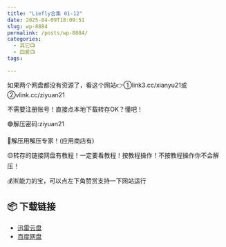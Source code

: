 ```yaml
---
title: "Liefly合集 01-12"
date: 2025-04-09T18:09:51
slug: wp-8884
permalink: /posts/wp-8884/
categories:
  - 其它📺
  - 四爱📺
tags:

---
```


如果两个网盘都没有资源了，看这个网站👉①link3.cc/xianyu21或②vlink.cc/ziyuan21

不需要注册账号！直接点本地下载转存OK？懂吧！

🟢解压密码:ziyuan21

🔵解压用解压专家！(应用商店有)

🟡转存的链接网盘有教程！一定要看教程！按教程操作！不按教程操作你不会解压！

💰🈶能力的宝，可以点左下角赞赏支持一下网站运行

## 📦 下载链接
- [迅雷云盘](https://blziyuan21.com/pay-download/8884?key=8c6f682ada&down_id=0)
- [百度网盘](https://blziyuan21.com/pay-download/8884?key=8c6f682ada&down_id=1)

